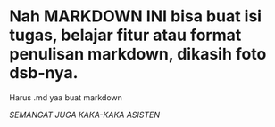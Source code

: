 # Nah MARKDOWN INI bisa buat isi tugas, belajar fitur atau format penulisan markdown, dikasih foto dsb-nya.  
Harus .md yaa buat markdown  

*SEMANGAT JUGA KAKA-KAKA ASISTEN*
